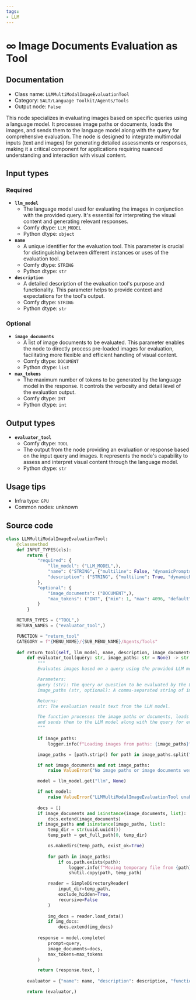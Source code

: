 ```yaml
---
tags:
- LLM
---
```


# ∞ Image Documents Evaluation as Tool
## Documentation
- Class name: `LLMMultiModalImageEvaluationTool`
- Category: `SALT/Language Toolkit/Agents/Tools`
- Output node: `False`

This node specializes in evaluating images based on specific queries using a language model. It processes image paths or documents, loads the images, and sends them to the language model along with the query for comprehensive evaluation. The node is designed to integrate multimodal inputs (text and images) for generating detailed assessments or responses, making it a critical component for applications requiring nuanced understanding and interaction with visual content.
## Input types
### Required
- **`llm_model`**
    - The language model used for evaluating the images in conjunction with the provided query. It's essential for interpreting the visual content and generating relevant responses.
    - Comfy dtype: `LLM_MODEL`
    - Python dtype: `object`
- **`name`**
    - A unique identifier for the evaluation tool. This parameter is crucial for distinguishing between different instances or uses of the evaluation tool.
    - Comfy dtype: `STRING`
    - Python dtype: `str`
- **`description`**
    - A detailed description of the evaluation tool's purpose and functionality. This parameter helps to provide context and expectations for the tool's output.
    - Comfy dtype: `STRING`
    - Python dtype: `str`
### Optional
- **`image_documents`**
    - A list of image documents to be evaluated. This parameter enables the node to directly process pre-loaded images for evaluation, facilitating more flexible and efficient handling of visual content.
    - Comfy dtype: `DOCUMENT`
    - Python dtype: `list`
- **`max_tokens`**
    - The maximum number of tokens to be generated by the language model in the response. It controls the verbosity and detail level of the evaluation output.
    - Comfy dtype: `INT`
    - Python dtype: `int`
## Output types
- **`evaluator_tool`**
    - Comfy dtype: `TOOL`
    - The output from the node providing an evaluation or response based on the input query and images. It represents the node's capability to assess and interpret visual content through the language model.
    - Python dtype: `str`
## Usage tips
- Infra type: `GPU`
- Common nodes: unknown


## Source code
```python
class LLMMultiModalImageEvaluationTool:
    @classmethod
    def INPUT_TYPES(cls):
        return {
            "required": {
                "llm_model": ("LLM_MODEL",),
                "name": ("STRING", {"multiline": False, "dynamicPrompts": False, "placeholder": "evaluator"}),
                "description": ("STRING", {"multiline": True, "dynamicPrompts": False, "default": "A function that allows you to evaluate an image. Ask a question and this function evaluate an image for the answer, be sure to describe the desired output format."}),
            },
            "optional": {
                "image_documents": ("DOCUMENT",),
                "max_tokens": ("INT", {"min": 1, "max": 4096, "default": 1024})
            }
        }

    RETURN_TYPES = ("TOOL",)
    RETURN_NAMES = ("evaluator_tool",)

    FUNCTION = "return_tool"
    CATEGORY = f"{MENU_NAME}/{SUB_MENU_NAME}/Agents/Tools"
    
    def return_tool(self, llm_model, name, description, image_documents = None, max_tokens=1024):
        def evaluator_tool(query: str, image_paths: str = None) -> str:
            """
            Evaluates images based on a query using the provided LLM model.

            Parameters:
            query (str): The query or question to be evaluated by the LLM model.
            image_paths (str, optional): A comma-separated string of image file paths to be evaluated.

            Returns:
            str: The evaluation result text from the LLM model.

            The function processes the image paths or documents, loads the images,
            and sends them to the LLM model along with the query for evaluation.
            """
            
            if image_paths:
                logger.info(f"Loading images from paths: {image_paths}")

            image_paths = [path.strip() for path in image_paths.split(",") if path]

            if not image_documents and not image_paths:
                raise ValueError("No image paths or image documents were provided! Please provide at least `image_documents` or `image_paths`")

            model = llm_model.get("llm", None)

            if not model:
                raise ValueError("LLMMultiModalImageEvaluationTool unable to detect valid model")
            
            docs = []
            if image_documents and isinstance(image_documents, list):
                docs.extend(image_documents)
            if image_paths and isinstance(image_paths, list):
                temp_dir = str(uuid.uuid4())
                temp_path = get_full_path(0, temp_dir)

                os.makedirs(temp_path, exist_ok=True)
                
                for path in image_paths:
                    if os.path.exists(path):
                        logger.info(f"Moving temporary file from {path} to {temp_path}")
                        shutil.copy(path, temp_path)

                reader = SimpleDirectoryReader(
                    input_dir=temp_path,
                    exclude_hidden=True,
                    recursive=False
                )
                
                img_docs = reader.load_data()
                if img_docs:
                    docs.extend(img_docs)
            
            response = model.complete(
                prompt=query,
                image_documents=docs,
                max_tokens=max_tokens
            )

            return (response.text, )
        
        evaluator = {"name": name, "description": description, "function": evaluator_tool}

        return (evaluator,)

```
